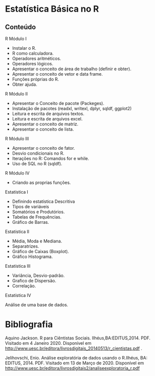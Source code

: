 # Estatística Básica no R

## Conteúdo


R Módulo I

+ Instalar o R.
+ R como calculadora.
+ Operadores aritméticos.
+ Operadores lógicos.
+ Apresentar o conceito de área de trabalho (definir e obter).
+ Apresentar o conceito de vetor e data frame.
+ Funções próprias do R.
+ Obter ajuda.

R Módulo II

+ Apresentar o Conceito de pacote (Packeges).
+ Instalação de pacotes (readxl, writexl, dplyr, sqldf, ggplot2)
+ Leitura e escrita de arquivos textos.
+ Leitura e escrita de arquivos excel.
+ Apresentar o conceito de matriz.
+ Apresentar o conceito de lista.

R Módulo III

+ Apresentar o conceito de fator.
+ Desvio condicionais no R.
+ Iterações no R: Comandos for e while.
+ Uso de SQL no R (sqldf).

R Módulo IV

+ Criando as proprias funções.

Estatística I

+ Definindo estatística Descritiva
+ Tipos de variáveis
+ Somatórios e Produtórios.
+ Tabelas de Frequências.
+ Gráfico de Barras.

Estatística II

+ Média, Moda e Mediana.
+ Separatrizes.
+ Gráfico de Caixas (Boxplot).
+ Gráfico Histograma.

Estatística III

+ Variância, Desvio-padrão.
+ Grafico de Dispersão.
+ Correlação.

Estatística IV

Análise de uma base de dados.


# Bibliografia

Aquino Jackson. R para Ciêntistas Sociais. Ilhéus,BA:EDITUS,2014. PDF. Visitado em 4 Janeiro
2020. Disponível em http://www.uesc.br/editora/livrosdigitais_20140513/r_cientistas.pdf .

Jelihovschi, Enio. Análise exploratória de dados usando o R.Ilhéus, BA: EDITUS, 2014. PDF. Visitado em 13 de Março de 2020.
Disponível em http://www.uesc.br/editora/livrosdigitais2/analiseexploratoria_r.pdf
